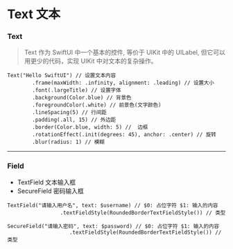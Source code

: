 # Text 文本 

### Text
> Text 作为 SwiftUI 中一个基本的控件, 等价于 UIKit 中的 UILabel, 但它可以用更少的代码，实现 UIKit 中对文本的复杂操作。

```
Text("Hello SwiftUI") // 设置文本内容
        .frame(maxWidth: .infinity, alignment: .leading) // 设置大小
        .font(.largeTitle) // 设置字体
        .background(Color.blue) // 背景色
        .foregroundColor(.white) // 前景色(文字颜色)
        .lineSpacing(5) // 行间距
        .padding(.all, 15) // 外边距
        .border(Color.blue, width: 5) //  边框
        .rotationEffect(.init(degrees: 45), anchor: .center) // 旋转
        .blur(radius: 1) // 模糊
```
---
### Field
- TextField 文本输入框     
- SecureField 密码输入框

```
TextField("请输入用户名", text: $username) // $0: 占位字符 $1: 输入的内容
                 .textFieldStyle(RoundedBorderTextFieldStyle()) // 类型
                 
SecureField("请输入密码", text: $password) // $0: 占位字符 $1: 输入的内容
                    .textFieldStyle(RoundedBorderTextFieldStyle()) // 类型
```

